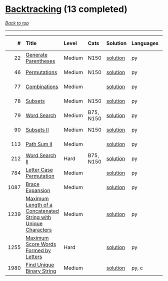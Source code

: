 # [Backtracking](<https://leetcode.com/tag/Backtracking/>) (13 completed)

*[Back to top](<../../README.md>)*

------

|    # | Title                                                                                                                                                            | Level   | Cats      | Solution                                                                                  | Languages   | Date Complete   |
|-----:|:-----------------------------------------------------------------------------------------------------------------------------------------------------------------|:--------|:----------|:------------------------------------------------------------------------------------------|:------------|:----------------|
|   22 | [Generate Parentheses](<https://leetcode.com/problems/generate-parentheses>)                                                                                     | Medium  | N150      | [solution](<../_22. Generate Parentheses.md>)                                             | py          | Jun 13, 2024    |
|   46 | [Permutations](<https://leetcode.com/problems/permutations>)                                                                                                     | Medium  | N150      | [solution](<../_46. Permutations.md>)                                                     | py          | Jun 07, 2024    |
|   77 | [Combinations](<https://leetcode.com/problems/combinations>)                                                                                                     | Medium  |           | [solution](<../_77. Combinations.md>)                                                     | py          | Jun 07, 2024    |
|   78 | [Subsets](<https://leetcode.com/problems/subsets>)                                                                                                               | Medium  | N150      | [solution](<../_78. Subsets.md>)                                                          | py          | Jun 02, 2024    |
|   79 | [Word Search](<https://leetcode.com/problems/word-search>)                                                                                                       | Medium  | B75, N150 | [solution](<../_79. Word Search.md>)                                                      | py          | Jun 27, 2024    |
|   90 | [Subsets II](<https://leetcode.com/problems/subsets-ii>)                                                                                                         | Medium  | N150      | [solution](<../_90. Subsets II.md>)                                                       | py          | Jul 03, 2024    |
|  113 | [Path Sum II](<https://leetcode.com/problems/path-sum-ii>)                                                                                                       | Medium  |           | [solution](<../_113. Path Sum II.md>)                                                     | py          | Jul 03, 2024    |
|  212 | [Word Search II](<https://leetcode.com/problems/word-search-ii>)                                                                                                 | Hard    | B75, N150 | [solution](<../_212. Word Search II.md>)                                                  | py          | Jun 27, 2024    |
|  784 | [Letter Case Permutation](<https://leetcode.com/problems/letter-case-permutation>)                                                                               | Medium  |           | [solution](<../_784. Letter Case Permutation.md>)                                         | py          | Jun 14, 2024    |
| 1087 | [Brace Expansion](<https://leetcode.com/problems/brace-expansion>)                                                                                               | Medium  |           | [solution](<../_1087. Brace Expansion.md>)                                                | py          | Jun 14, 2024    |
| 1239 | [Maximum Length of a Concatenated String with Unique Characters](<https://leetcode.com/problems/maximum-length-of-a-concatenated-string-with-unique-characters>) | Medium  |           | [solution](<../_1239. Maximum Length of a Concatenated String with Unique Characters.md>) | py          | Jun 29, 2024    |
| 1255 | [Maximum Score Words Formed by Letters](<https://leetcode.com/problems/maximum-score-words-formed-by-letters>)                                                   | Hard    |           | [solution](<../_1255. Maximum Score Words Formed by Letters.md>)                          | py          | Jun 15, 2024    |
| 1980 | [Find Unique Binary String](<https://leetcode.com/problems/find-unique-binary-string>)                                                                           | Medium  |           | [solution](<../_1980. Find Unique Binary String.md>)                                      | py, c       | Jun 26, 2024    |